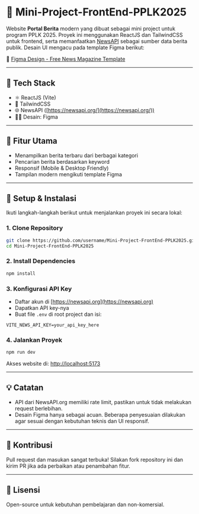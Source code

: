 # 📰 Mini-Project-FrontEnd-PPLK2025

Website **Portal Berita** modern yang dibuat sebagai mini project untuk program PPLK 2025. Proyek ini menggunakan ReactJS dan TailwindCSS untuk frontend, serta memanfaatkan [NewsAPI](https://newsapi.org/) sebagai sumber data berita publik. Desain UI mengacu pada template Figma berikut:

🎨 [Figma Design - Free News Magazine Template](https://www.figma.com/design/QltzF7CthhfSMEOtR0CNIv/Free-News---Magazine-Figma-Template---All-pages--Community-?node-id=17-11&p=f&t=8ptpAv9lfZsU28GC-0)

---

## 🚀 Tech Stack

* ⚛️ ReactJS (Vite)
* 🎨 TailwindCSS
* 🌐 NewsAPI ([https://newsapi.org/](https://newsapi.org/))
* 🧑‍🎨 Desain: Figma

---

## 📸 Fitur Utama

* Menampilkan berita terbaru dari berbagai kategori
* Pencarian berita berdasarkan keyword
* Responsif (Mobile & Desktop Friendly)
* Tampilan modern mengikuti template Figma

---

## 🔧 Setup & Instalasi

Ikuti langkah-langkah berikut untuk menjalankan proyek ini secara lokal:

### 1. Clone Repository

```bash
git clone https://github.com/username/Mini-Project-FrontEnd-PPLK2025.git
cd Mini-Project-FrontEnd-PPLK2025
```

### 2. Install Dependencies

```bash
npm install
```

### 3. Konfigurasi API Key

* Daftar akun di [https://newsapi.org](https://newsapi.org)
* Dapatkan API key-nya
* Buat file `.env` di root project dan isi:

```env
VITE_NEWS_API_KEY=your_api_key_here
```

### 4. Jalankan Proyek

```bash
npm run dev
```

Akses website di: [http://localhost:5173](http://localhost:5173)

---

## 💡 Catatan

* API dari NewsAPI.org memiliki rate limit, pastikan untuk tidak melakukan request berlebihan.
* Desain Figma hanya sebagai acuan. Beberapa penyesuaian dilakukan agar sesuai dengan kebutuhan teknis dan UI responsif.

---

## 🤝 Kontribusi

Pull request dan masukan sangat terbuka! Silakan fork repository ini dan kirim PR jika ada perbaikan atau penambahan fitur.

---

## 📜 Lisensi

Open-source untuk kebutuhan pembelajaran dan non-komersial.
